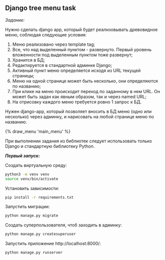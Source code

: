 ## **Django tree menu task**

_Задание:_ 

Нужно сделать django app, который будет реализовывать древовидное меню, соблюдая следующие условия:

1) Меню реализовано через template tag;
2) Все, что над выделенный пунктом - развернуто. Первый уровень вложенности под выделенным пунктом тоже развернут;
3) Хранится в БД;
4) Редактируется в стандартной админке Django;
5) Активный пункт меню определяется исходя из URL текущей страницы;
6) Меню на одной странице может быть несколько, они определяются по названию;
7) При клике на меню происходит переход по заданному в нем URL. Он может быть задан как явным образом, так и через named URL;
8) На отрисовку каждого меню требуется ровно 1 запрос к БД.

Нужен django-app, который позволяет вносить в БД меню (одно или несколько) через админку, и нарисовать на любой странице меню по названию.

{% draw_menu 'main_menu' %}

При выполнении задания из библиотек следует использовать только Django и стандартную библиотеку Python.

**_Первый запуск:_**
    
Создать виртуальную среду:
``` bash
python3 -m venv venv
source venv/bin/activate
```

Установить зависимости:
```bash
pip install -r requirements.txt
```

Запустить миграции:
``` bash
python manage.py migrate
```
    
Создать суперпользователя, чтоб заходить в админку:
``` bash
python manage.py createsuperuser
```

Запустить приложение http://localhost:8000/:
``` bash
python manage.py runserver
```
